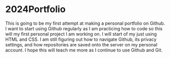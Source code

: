# 2024Portfolio
This is going to be my first attempt at making a personal portfolio on Github. I want to start using Github regularly as I am practicing how to code so this will my first personal project I am working on. I will start of my just using HTML and CSS. I am still figuring out how to navigate Github, its privacy settings, and how repositories are saved onto the server on my personal account. I hope this will teach me more as I continue to use Github and Git. 
